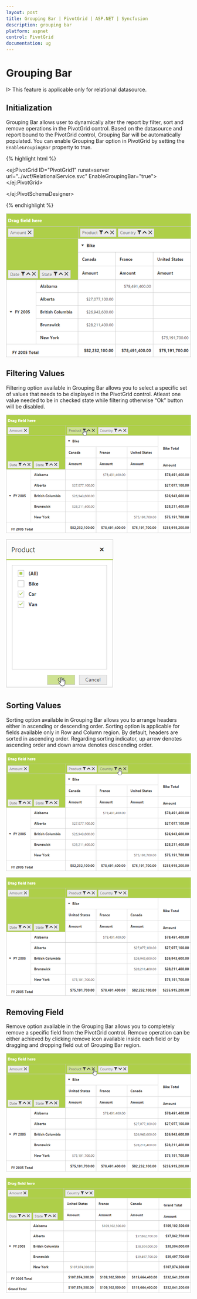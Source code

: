 ```yaml
---
layout: post
title: Grouping Bar | PivotGrid | ASP.NET | Syncfusion
description: grouping bar
platform: aspnet
control: PivotGrid
documentation: ug
---
```


# Grouping Bar

I> This feature is applicable only for relational datasource.

## Initialization

Grouping Bar allows user to dynamically alter the report by filter, sort and remove operations in the PivotGrid control. Based on the datasource and report bound to the PivotGrid control, Grouping Bar will be automatically populated. You can enable Grouping Bar option in PivotGrid by setting the `EnableGroupingBar` property to true.

{% highlight html %}

<ej:PivotGrid ID="PivotGrid1" runat=server url="../wcf/RelationalService.svc" EnableGroupingBar="true">
</ej:PivotGrid>

</ej:PivotSchemaDesigner>

{% endhighlight %}

![](Grouping-Bar_images/groupingbar.png)

## Filtering Values

Filtering option available in Grouping Bar allows you to select a specific set of values that needs to be displayed in the PivotGrid control. Atleast one value needed to be in checked state while filtering otherwise “Ok” button will be disabled.

![](Grouping-Bar_images/filter.png)

![](Grouping-Bar_images/filter1.png)

## Sorting Values

Sorting option available in Grouping Bar allows you to arrange headers either in ascending or descending order. Sorting option is applicable for fields available only in Row and Column region. By default, headers are sorted in ascending order. Regarding sorting indicator, up arrow denotes ascending order and down arrow denotes descending order.

![](Grouping-Bar_images/sort.png)

![](Grouping-Bar_images/sort-gird.png)

## Removing Field

Remove option available in the Grouping Bar allows you to completely remove a specific field from the PivotGrid control. Remove operation can be either achieved by clicking remove icon available inside each field or by dragging and dropping field out of Grouping Bar region.

![](Grouping-Bar_images/remove.png)

![](Grouping-Bar_images/remove-grid.png)

